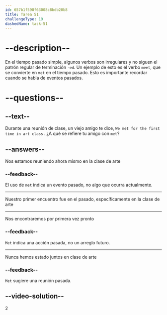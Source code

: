 ```yaml
---
id: 657b1f598f63008c8bdb20b8
title: Tarea 51
challengeType: 19
dashedName: task-51
---
```


# --description--

En el tiempo pasado simple, algunos verbos son irregulares y no siguen el patrón regular de terminación `-ed`. Un ejemplo de esto es el verbo `meet`, que se convierte en `met` en el tiempo pasado. Esto es importante recordar cuando se habla de eventos pasados.

# --questions--

## --text--

Durante una reunión de clase, un viejo amigo te dice, `We met for the first time in art class.` ¿A qué se refiere tu amigo con `met`?

## --answers--

Nos estamos reuniendo ahora mismo en la clase de arte

### --feedback--

El uso de `met` indica un evento pasado, no algo que ocurra actualmente.

---

Nuestro primer encuentro fue en el pasado, específicamente en la clase de arte

---

Nos encontraremos por primera vez pronto

### --feedback--

`Met` indica una acción pasada, no un arreglo futuro.

---

Nunca hemos estado juntos en clase de arte

### --feedback--

`Met` sugiere una reunión pasada.

## --video-solution--

2
